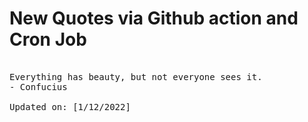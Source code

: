 # New Quotes via Github action and Cron Job

<pre>
<!-- #quote -->
Everything has beauty, but not everyone sees it.
- Confucius

Updated on: [1/12/2022]
<!-- #quoteEnd -->
</pre>
